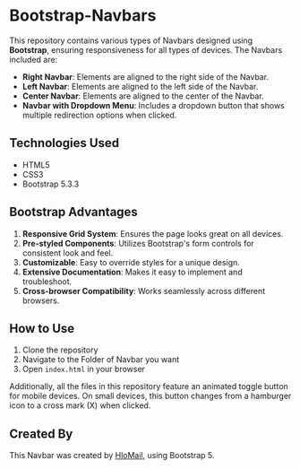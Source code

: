 # Bootstrap-Navbars

This repository contains various types of Navbars designed using __Bootstrap__, ensuring responsiveness for all types of devices. The Navbars included are:

- **Right Navbar**: Elements are aligned to the right side of the Navbar.
- **Left Navbar**: Elements are aligned to the left side of the Navbar.
- **Center Navbar**: Elements are aligned to the center of the Navbar.
- **Navbar with Dropdown Menu**: Includes a dropdown button that shows multiple redirection options when clicked.

## Technologies Used

- HTML5
- CSS3
- Bootstrap 5.3.3

## Bootstrap Advantages

1. **Responsive Grid System**: Ensures the page looks great on all devices.
2. **Pre-styled Components**: Utilizes Bootstrap's form controls for consistent look and feel.
3. **Customizable**: Easy to override styles for a unique design.
4. **Extensive Documentation**: Makes it easy to implement and troubleshoot.
5. **Cross-browser Compatibility**: Works seamlessly across different browsers.

## How to Use

1. Clone the repository
2. Navigate to the Folder of Navbar you want
3. Open `index.html` in your browser

Additionally, all the files in this repository feature an animated toggle button for mobile devices. On small devices, this button changes from a hamburger icon to a cross mark (X) when clicked.

## Created By

This Navbar was created by [HloMail](https://nexrof.in), using Bootstrap 5.
